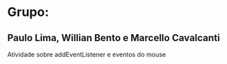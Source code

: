 # Grupo:
## Paulo Lima, Willian Bento e Marcello Cavalcanti

Atividade sobre addEventListener e eventos do mouse